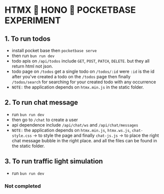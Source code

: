 # HTMX 🔳 HONO 🔳 POCKETBASE EXPERIMENT

## 1. To run todos

- install pocket base then `pocketbase serve`
- then run `bun run dev`
- todo apis on `/api/todos` include `GET`, `POST`, `PATCH`, `DELETE`. but they all return html not json.
- todo page on `/todos` get a single todo on `/todos/:id` were `:id` is the id after you've created a todo on the `/todos` page then finally `/todos/search` for searching for your created todo with any occurrence
- `NOTE:` the application depends on `htmx.min.js` in the static folder.

## 2. To run chat message

- run `bun run dev`
- then go to `/chat` to create a user
- api dependence include `/api/chat/ws` and `/api/chat/messages`
- `NOTE:` the application depends on `htmx.min.js`, `htmx.ws.js`, `chat-style.css` -> to style the page and finally `chat-js.js` -> to place the right chat message bubble in the right place. and all the files can be found in the static folder.

## 3. To run traffic light simulation

- run `bun run dev`

### Not completed
